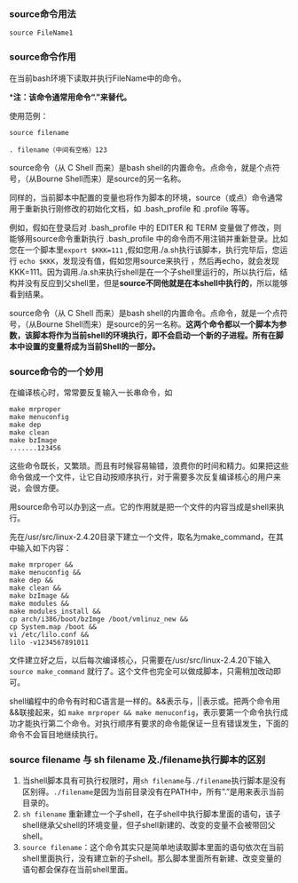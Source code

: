 ### **source命令用法**

```
source FileName1
```

### **source命令作用**

在当前bash环境下读取并执行FileName中的命令。

***注：该命令通常用命令“.”来替代。**

使用范例：

```
source filename 

. filename（中间有空格）123
```



source命令（从 C Shell 而来）是bash shell的内置命令。点命令，就是个点符号，（从Bourne Shell而来）是source的另一名称。

同样的，当前脚本中配置的变量也将作为脚本的环境，source（或点）命令通常用于重新执行刚修改的初始化文档，如 .bash_profile 和 .profile 等等。

例如，假如在登录后对 .bash_profile 中的 EDITER 和 TERM 变量做了修改，则能够用source命令重新执行 .bash_profile 中的命令而不用注销并重新登录。比如您在一个脚本里`export $KKK=111` ,假如您用./a.sh执行该脚本，执行完毕后，您运行 `echo $KKK`，发现没有值，假如您用source来执行 ，然后再echo，就会发现KKK=111。因为调用./a.sh来执行shell是在一个子shell里运行的，所以执行后，结构并没有反应到父shell里，但是**source不同他就是在本shell中执行的**，所以能够看到结果。

source命令（从 C Shell 而来）是bash shell的内置命令。点命令，就是一个点符号，（从Bourne Shell而来）是source的另一名称。**这两个命令都以一个脚本为参数，该脚本将作为当前shell的环境执行，即不会启动一个新的子进程。所有在脚本中设置的变量将成为当前Shell的一部分。**



### **source命令的一个妙用**

在编译核心时，常常要反复输入一长串命令，如

```
make mrproper
make menuconfig
make dep
make clean
make bzImage
.......123456
```

这些命令既长，又繁琐。而且有时候容易输错，浪费你的时间和精力。如果把这些命令做成一个文件，让它自动按顺序执行，对于需要多次反复编译核心的用户来说，会很方便。

用source命令可以办到这一点。它的作用就是把一个文件的内容当成是shell来执行。

先在/usr/src/linux-2.4.20目录下建立一个文件，取名为make_command，在其中输入如下内容：

```
make mrproper &&
make menuconfig &&
make dep &&
make clean &&
make bzImage &&
make modules &&
make modules_install &&
cp arch/i386/boot/bzImge /boot/vmlinuz_new &&
cp System.map /boot &&
vi /etc/lilo.conf &&
lilo -v1234567891011
```

文件建立好之后，以后每次编译核心，只需要在/usr/src/linux-2.4.20下输入`source make_command` 就行了。这个文件也完全可以做成脚本，只需稍加改动即可。

shell编程中的命令有时和C语言是一样的。&&表示与，||表示或。把两个命令用&&联接起来，如 `make mrproper && make menuconfig`，表示要第一个命令执行成功才能执行第二个命令。对执行顺序有要求的命令能保证一旦有错误发生，下面的命令不会盲目地继续执行。



### **source filename 与 sh filename 及./filename执行脚本的区别**

1. 当shell脚本具有可执行权限时，用`sh filename`与`./filename`执行脚本是没有区别得。`./filename`是因为当前目录没有在PATH中，所有”.”是用来表示当前目录的。
2. `sh filename` 重新建立一个子shell，在子shell中执行脚本里面的语句，该子shell继承父shell的环境变量，但子shell新建的、改变的变量不会被带回父shell。
3. `source filename`：这个命令其实只是简单地读取脚本里面的语句依次在当前shell里面执行，没有建立新的子shell。那么脚本里面所有新建、改变变量的语句都会保存在当前shell里面。

